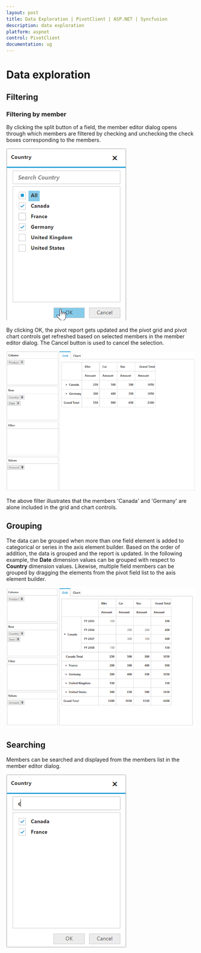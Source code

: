 ```yaml
---
layout: post
title: Data Exploration | PivotClient | ASP.NET | Syncfusion
description: data exploration
platform: aspnet
control: PivotClient
documentation: ug
---
```


# Data exploration

## Filtering

### Filtering by member

By clicking the split button of a field, the member editor dialog opens through which members are filtered by checking and unchecking the check boxes corresponding to the members.

![Member editor filtering in ASP NET pivot client control](Data-Exploration_images/relationalfilterbymember.png)

 By clicking OK, the pivot report gets updated and the pivot grid and pivot chart controls get refreshed based on selected members in the member editor dialog. The Cancel button is used to cancel the selection.

![Filtered data in ASP NET pivot client control](Data-Exploration_images/relational-filter-grouping.png)

The above filter illustrates that the members 'Canada' and 'Germany' are alone included in the grid and chart controls.

## Grouping

The data can be grouped when more than one field element is added to categorical or series in the axis element builder. Based on the order of addition, the data is grouped and the report is updated. In the following example, the **Date** dimension values can be grouped with respect to **Country** dimension values. Likewise, multiple field members can be grouped by dragging the elements from the pivot field list to the axis element builder.

![Grouping in ASP NET pivot client control](Data-Exploration_images/relational-grouping.png)

## Searching

Members can be searched and displayed from the members list in the member editor dialog.

![Member editor searching in ASP NET pivot client control](Data-Exploration_images/relationalsearchgrouping.png)
